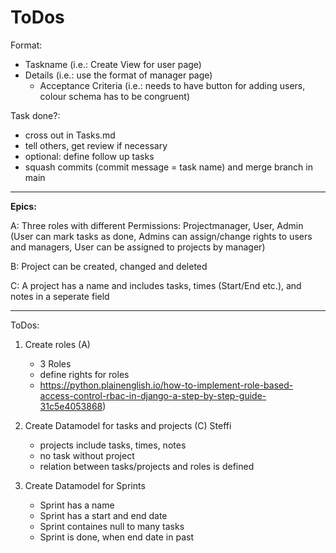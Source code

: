 # ToDos

Format:
- Taskname (i.e.: Create View for user page)
- Details (i.e.: use the format of manager page)
  - Acceptance Criteria (i.e.: needs to have button for adding users, colour schema has to be congruent)
                                

Task done?: 
- cross out in Tasks.md
- tell others, get review if necessary
- optional: define follow up tasks
- squash commits (commit message = task name) and merge branch in main


---
**Epics:**

A: Three roles with different Permissions: Projectmanager, User, Admin (User can mark tasks as done,
Admins can assign/change rights to users and managers, User can be assigned to projects by manager)

B: Project can be created, changed and deleted

C: A project has a name and includes tasks, times (Start/End etc.), and notes in a seperate field

---

ToDos:
1. Create roles (A)
   - 3 Roles
   - define rights  for roles
   - https://python.plainenglish.io/how-to-implement-role-based-access-control-rbac-in-django-a-step-by-step-guide-31c5e4053868)


2. Create Datamodel for tasks and projects (C) Steffi

   - projects include tasks, times, notes
   - no task without project
   - relation between tasks/projects and roles is defined

3. Create Datamodel for Sprints
   
   - Sprint has a name
   - Sprint has a start and end date 
   - Sprint containes null to many tasks
   - Sprint is done, when end date in past

